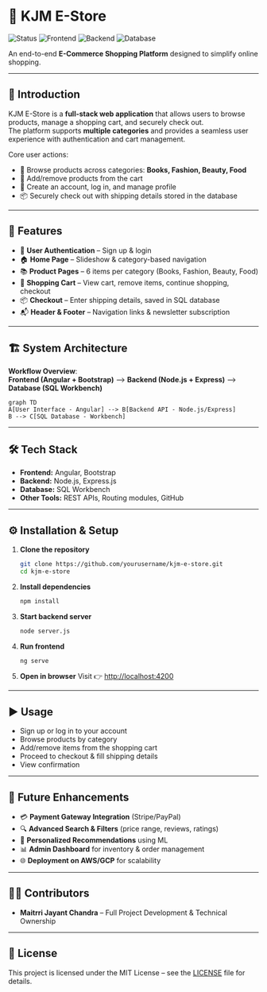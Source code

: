 
# 🛒 KJM E-Store

![Status](https://img.shields.io/badge/Project-E--Commerce-blueviolet)
![Frontend](https://img.shields.io/badge/Frontend-Angular-orange)
![Backend](https://img.shields.io/badge/Backend-Node.js-green)
![Database](https://img.shields.io/badge/Database-SQL-lightblue)

An end-to-end **E-Commerce Shopping Platform** designed to simplify online shopping.  
   
---

## 📌 Introduction
KJM E-Store is a **full-stack web application** that allows users to browse products, manage a shopping cart, and securely check out.  
The platform supports **multiple categories** and provides a seamless user experience with authentication and cart management.

Core user actions:
- 🔎 Browse products across categories: **Books, Fashion, Beauty, Food**
- 🛒 Add/remove products from the cart
- 🔑 Create an account, log in, and manage profile
- 📦 Securely check out with shipping details stored in the database

---

## 🚀 Features
- 🔑 **User Authentication** – Sign up & login  
- 🏠 **Home Page** – Slideshow & category-based navigation  
- 📚 **Product Pages** – 6 items per category (Books, Fashion, Beauty, Food)  
- 🛒 **Shopping Cart** – View cart, remove items, continue shopping, checkout  
- 📦 **Checkout** – Enter shipping details, saved in SQL database  
- 📬 **Header & Footer** – Navigation links & newsletter subscription  

---

## 🏗️ System Architecture

**Workflow Overview**:  
**Frontend (Angular + Bootstrap)** ⟶ **Backend (Node.js + Express)** ⟶ **Database (SQL Workbench)**  

```mermaid
graph TD
A[User Interface - Angular] --> B[Backend API - Node.js/Express]
B --> C[SQL Database - Workbench]
````



---

## 🛠️ Tech Stack

* **Frontend:** Angular, Bootstrap
* **Backend:** Node.js, Express.js
* **Database:** SQL Workbench
* **Other Tools:** REST APIs, Routing modules, GitHub

---

## ⚙️ Installation & Setup

1. **Clone the repository**

   ```bash
   git clone https://github.com/yourusername/kjm-e-store.git
   cd kjm-e-store
   ```

2. **Install dependencies**

   ```bash
   npm install
   ```

3. **Start backend server**

   ```bash
   node server.js
   ```

4. **Run frontend**

   ```bash
   ng serve
   ```

5. **Open in browser**
   Visit 👉 [http://localhost:4200](http://localhost:4200)

---

## ▶️ Usage

* Sign up or log in to your account
* Browse products by category
* Add/remove items from the shopping cart
* Proceed to checkout & fill shipping details
* View confirmation

---

## 📌 Future Enhancements

* 💳 **Payment Gateway Integration** (Stripe/PayPal)
* 🔍 **Advanced Search & Filters** (price range, reviews, ratings)
* 🤖 **Personalized Recommendations** using ML
* 📊 **Admin Dashboard** for inventory & order management
* 🌐 **Deployment on AWS/GCP** for scalability

---

## 👩‍💻 Contributors
* **Maitrri Jayant Chandra** – Full Project Development & Technical Ownership

---

## 📜 License

This project is licensed under the MIT License – see the [LICENSE](LICENSE) file for details.

```
